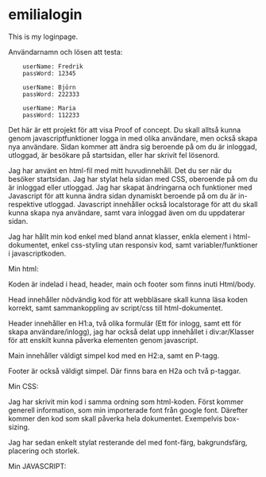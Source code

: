 # emilialogin
This is my loginpage.


Användarnamn och lösen att testa:

        userName: Fredrik
        passWord: 12345
    
        userName: Björn
        passWord: 222333
   
        userName: Maria
        passWord: 112233


Det här är ett projekt för att visa Proof of concept. Du skall alltså kunna genom javascriptfunktioner logga in med olika användare,
men också skapa nya användare. Sidan kommer att ändra sig beroende på om du är inloggad, utloggad, är besökare på startsidan, eller har skrivit fel lösenord.

Jag har använt en html-fil med mitt huvudinnehåll. Det du ser när du besöker startsidan. 
Jag har stylat hela sidan med CSS, oberoende på om du är inloggad eller utloggad. 
Jag har skapat ändringarna och funktioner med Javascript för att kunna ändra sidan dynamiskt beroende på om du är in- respektive utloggad.
Javascript innehåller också localstorage för att du skall kunna skapa nya användare, samt vara inloggad även om du uppdaterar sidan.

Jag har hållt min kod enkel med bland annat klasser, enkla element i html-dokumentet, enkel css-styling utan responsiv kod, samt variabler/funktioner i javascriptkoden.

Min html:

Koden är indelad i head, header, main och footer som finns inuti Html/body.

Head innehåller nödvändig kod för att webbläsare skall kunna läsa koden korrekt, samt sammankoppling av script/css till html-dokumentet.

Header innehåller en H1:a, två olika formulär (Ett för inlogg, samt ett för skapa användare/inlogg), jag har också delat upp innehållet i div:ar/Klasser för att enskilt kunna påverka elementen genom javascript.

Main innehåller väldigt simpel kod med en H2:a, samt en P-tagg.

Footer är också väldigt simpel. Där finns bara en H2a och två p-taggar.


Min CSS:

Jag har skrivit min kod i samma ordning som html-koden.
Först kommer generell information, som min importerade font från google font.
Därefter kommer den kod som skall påverka hela dokumentet. Exempelvis box-sizing.

Jag har sedan enkelt stylat resterande del med font-färg, bakgrundsfärg, placering och storlek.

Min JAVASCRIPT:
